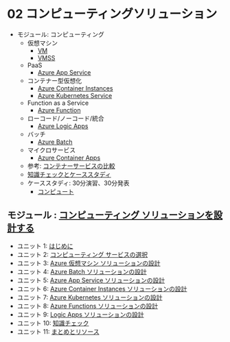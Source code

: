 # 02 コンピューティングソリューション

- モジュール: コンピューティング
  - 仮想マシン
    - [VM](../AZ-303/mod04-01-vm.md)
    - [VMSS](../AZ-303/mod04-03-vmss.md)
  - PaaS
    - [Azure App Service](app-service.md)
  - コンテナー型仮想化
    - [Azure Container Instances](../AZ-303/mod13-01-aci.md)
    - [Azure Kubernetes Service](../AZ-400/mod16.md)
  - Function as a Service
    - [Azure Function](../AZ-303/mod14-02-functions.md)
  - ローコード/ノーコード/統合
    - [Azure Logic Apps](../AZ-204/mod99-01-logicapp.md)
  - バッチ
    - [Azure Batch](azure-batch.md)
  - マイクロサービス
    - [Azure Container Apps](container-apps.md)
  - 参考: [コンテナーサービスの比較](../AZ-204/pdf/mod05/コンテナー比較.pdf)
  - [知識チェックとケーススタディ](day3-lp4-m1-check.md)
  - ケーススタディ: 30分演習、30分発表
    - [コンピュート](casestudy2.md)

## モジュール : [コンピューティング ソリューションを設計する](https://docs.microsoft.com/ja-jp/learn/modules/design-compute-solution/)
- ユニット 1: [はじめに](https://docs.microsoft.com/ja-jp/learn/modules/design-compute-solution/1-introduction)
- ユニット 2: [コンピューティング サービスの選択](https://docs.microsoft.com/ja-jp/learn/modules/design-compute-solution/2-choose-compute-service)
- ユニット 3: [Azure 仮想マシン ソリューションの設計](https://docs.microsoft.com/ja-jp/learn/modules/design-compute-solution/3-design-for-azure-virtual-machine-solutions)
- ユニット 4: [Azure Batch ソリューションの設計](https://docs.microsoft.com/ja-jp/learn/modules/design-compute-solution/4-design-for-azure-batch-solutions)
- ユニット 5: [Azure App Service ソリューションの設計](https://docs.microsoft.com/ja-jp/learn/modules/design-compute-solution/5-design-for-azure-app-services-solutions)
- ユニット 6: [Azure Container Instances ソリューションの設計](https://docs.microsoft.com/ja-jp/learn/modules/design-compute-solution/6-design-for-azure-container-instances-solutions)
- ユニット 7: [Azure Kubernetes ソリューションの設計](https://docs.microsoft.com/ja-jp/learn/modules/design-compute-solution/7-design-for-azure-kubernetes-solutions)
- ユニット 8: [Azure Functions ソリューションの設計](https://docs.microsoft.com/ja-jp/learn/modules/design-compute-solution/8-design-for-azure-functions-solutions)
- ユニット 9: [Logic Apps ソリューションの設計](https://docs.microsoft.com/ja-jp/learn/modules/design-compute-solution/9-design-for-logic-app-solutions)
- ユニット 10: [知識チェック](https://docs.microsoft.com/ja-jp/learn/modules/design-compute-solution/10-knowledge-check)
- ユニット 11: [まとめとリソース](https://docs.microsoft.com/ja-jp/learn/modules/design-compute-solution/11-summary-resources)
